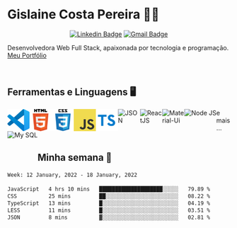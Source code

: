# Gislaine Costa Pereira :woman_technologist:

<div align="center">
  
[![Linkedin Badge](https://img.shields.io/badge/-LinkedIn-blue?style=flat-square&logo=Linkedin&logoColor=white&link=https://www.linkedin.com/in/gislainecostapereira/)](https://www.linkedin.com/in/gislainecostapereira/)
[![Gmail Badge](https://img.shields.io/badge/-Gmail-c14438?style=flat-square&logo=Gmail&logoColor=white&link=mailto:gislainecosta@agronoma.eng.br)](mailto:gislainecosta@agronoma.eng.br)

</div>

Desenvolvedora Web Full Stack, apaixonada por tecnologia e programação.<br>
[Meu Portfólio](http://gislaine-costa.surge.sh/) 

<br>

## Ferramentas e Linguagens 🖥️ 

<img align="left" alt="Visual Studio Code" width="50px" src="https://raw.githubusercontent.com/github/explore/80688e429a7d4ef2fca1e82350fe8e3517d3494d/topics/visual-studio-code/visual-studio-code.png" />
<img align="left" alt="HTML5" width="50px" src="https://raw.githubusercontent.com/github/explore/80688e429a7d4ef2fca1e82350fe8e3517d3494d/topics/html/html.png" />
<img align="left" alt="CSS3" width="50px" src="https://raw.githubusercontent.com/github/explore/80688e429a7d4ef2fca1e82350fe8e3517d3494d/topics/css/css.png" />
<img align="left" alt="JavaScript" width="50px" src="https://raw.githubusercontent.com/github/explore/80688e429a7d4ef2fca1e82350fe8e3517d3494d/topics/javascript/javascript.png" />
<img align="left" alt="Typescript" width="50px" src="https://raw.githubusercontent.com/vscode-icons/vscode-icons/1120bad531c928642d2ee49942be079a9fb0519b/icons/file_type_typescript.svg" />
<img align="left" alt="JSON" width="50px" src="https://static-00.iconduck.com/assets.00/json-icon-512x512-h328j6d1.png" />
<img align="left" alt="ReactJS" width="50px" src="https://nextsoftware.io/files/images/logos/main/reactjs-logo.png" />
<img align="left" alt="Material-Ui" width="50px" src="https://img.icons8.com/color/480/material-ui.png" />
<img align="left" alt="Node JS" height="50px" src="https://user-images.githubusercontent.com/4727/38117898-75c704e4-336c-11e8-82bb-dffd73f55e94.png" />
<img align="left" alt="My SQL" height="50px" src="https://cdn.icon-icons.com/icons2/2699/PNG/512/mysql_logo_icon_169941.png" />
 e mais...
 <br>
 <br>


## Minha semana 📅
<!--START_SECTION:waka-->
```text
Week: 12 January, 2022 - 18 January, 2022

JavaScript   4 hrs 10 mins   ████████████████████░░░░░   79.89 % 
CSS          25 mins         ██░░░░░░░░░░░░░░░░░░░░░░░   08.22 % 
TypeScript   13 mins         █░░░░░░░░░░░░░░░░░░░░░░░░   04.19 % 
LESS         11 mins         █░░░░░░░░░░░░░░░░░░░░░░░░   03.51 % 
JSON         8 mins          ▓░░░░░░░░░░░░░░░░░░░░░░░░   02.81 % 
```
<!--END_SECTION:waka-->
